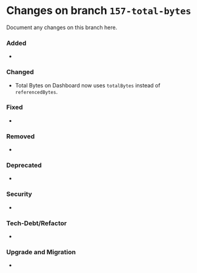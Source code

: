 # Changes on branch `157-total-bytes`
Document any changes on this branch here.
### Added
- 

### Changed
- Total Bytes on Dashboard now uses `totalBytes` instead of `referencedBytes`.

### Fixed
- 

### Removed
- 

### Deprecated
- 

### Security
- 

### Tech-Debt/Refactor
- 

### Upgrade and Migration
- 
